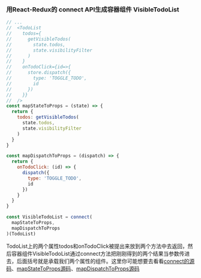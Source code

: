 ### 用React-Redux的 connect API生成容器组件 VisibleTodoList
```js
// ...
//  <TodoList
//    todos={
//      getVisibleTodos(
//        state.todos,
//        state.visibilityFilter
//      )
//    }
//    onTodoClick={id=>{
//      store.dispatch({
//        type: 'TOGGLE_TODO',
//        id
//      })
//    }}
//  />
const mapStateToProps = (state) => {
  return {
    todos: getVisibleTodos(
      state.todos,
      state.visibilityFilter
    )
  }
}

const mapDispatchToProps = (dispatch) => {
  return {
    onTodoClick: (id) => {
      dispatch({
        type: 'TOGGLE_TODO',
        id
      })
    }
  }
}

const VisibleTodoList = connect(
  mapStateToProps,
  mapDispatchToProps
)(TodoList)
```
TodoList上的两个属性todos和onTodoClick被提出来放到两个方法中去返回，然后容器组件VisibleTodoList通过connect方法把刚刚得到的两个结果当参数传进去，后面括号就是承载我们两个属性的组件。这里你可能想要去看看[connect的源码](https://github.com/reactjs/react-redux/blob/master/src/connect/connect.js)、[mapStateToProps源码](https://github.com/reactjs/react-redux/blob/master/src/connect/mapStateToProps.js)、[mapDispatchToProps源码](https://github.com/reactjs/react-redux/blob/master/src/connect/mapDispatchToProps.js)
